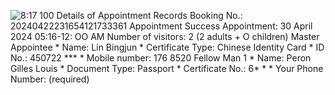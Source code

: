 ![8:17 100 Details of Appointment Records Booking No.: 20240422231654121733361 Appointment Success Appointment: 30 April 2024 05:16-12: OO AM Number of visitors: 2 (2 adults + O children) Master Appointee * Name: Lin Bingjun * Certificate Type: Chinese Identity Card * ID No.: 450722 *** * Mobile number: 176 8520 Fellow Man 1 * Name: Peron Gilles Louis * Document Type: Passport * Certificate No.: 6* * * Your Phone Number: (required) ](Exported%20image%2020240521171752-0.jpeg)